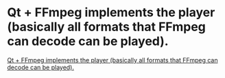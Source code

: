 # Qt + FFmpeg implements the player (basically all formats that FFmpeg can decode can be played).
[Qt + FFmpeg implements the player (basically all formats that FFmpeg can decode can be played).](https://aiwithcloud.com/2022/09/16/qt__ffmpeg_implements_the_player_basically_all_formats_that_ffmpeg_can_decode_can_be_played/)